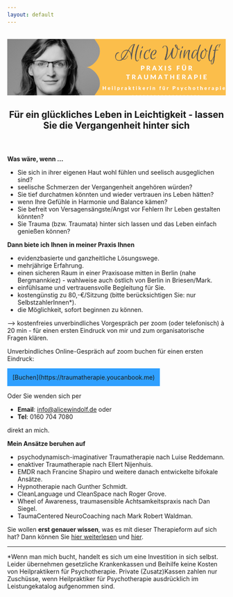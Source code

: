 ```yaml
---
layout: default
---
```

<br/>
<img src="/assets/images/Landingpage Traumatherapie1.jpg" alt="" style="max-width:100%"/>

<header>
	<h2>Für ein glückliches Leben in Leichtigkeit - lassen Sie  die Vergangenheit hinter sich</h2>
	</header>

**Was wäre, wenn ...**
* Sie sich in ihrer eigenen Haut wohl fühlen und seelisch ausgeglichen sind?
* seelische Schmerzen der Vergangenheit angehören würden?
* Sie tief durchatmen könnten und wieder vertrauen ins Leben hätten?
* wenn Ihre Gefühle in Harmonie und Balance kämen?
* Sie befreit von Versagensängste/Angst vor Fehlern Ihr Leben gestalten könnten? 
* Sie Trauma (bzw. Traumata) hinter sich lassen und das Leben einfach genießen können?

**Dann biete ich Ihnen in meiner Praxis Ihnen** 
- evidenzbasierte und ganzheitliche Lösungswege.
- mehrjährige Erfahrung. 
- einen sicheren Raum in einer Praxisoase mitten in Berlin (nahe Bergmannkiez) - wahlweise auch östlich von Berlin in Briesen/Mark.
- einfühlsame und vertrauensvolle Begleitung für Sie. 
- kostengünstig zu 80,-€/Sitzung (bitte berücksichtigen Sie: nur SelbstzahlerInnen*).
- die Möglichkeit, sofort beginnen zu können.
  
--> kostenfreies unverbindliches Vorgespräch per zoom (oder telefonisch) à 20 min - für einen ersten Eindruck von mir und zum organisatorische Fragen klären.     

Unverbindliches Online-Gespräch auf zoom buchen für einen ersten Eindruck:

<span style='display:inline-block;padding:12px;background:#30A0ff'>
[Buchen](https://traumatherapie.youcanbook.me)
</span>

Oder Sie wenden sich per 
- **Email**: info@alicewindolf.de oder
- **Tel**: 0160 704 7080

direkt an mich.

**Mein Ansätze beruhen auf** 
- psychodynamisch-imaginativer Traumatherapie nach Luise Reddemann.
- enaktiver Traumatherapie nach Ellert Nijenhuis.
- EMDR nach Francine Shapiro und weitere danach entwickelte bifokale Ansätze.
- Hypnotherapie nach Gunther Schmidt.
- CleanLanguage und CleanSpace nach Roger Grove.
- Wheel of Awareness, traumasensible Achtsamkeitspraxis nach Dan Siegel.
- TaumaCentered NeuroCoaching nach Mark Robert Waldman.

Sie wollen **erst genauer wissen**, was es mit dieser Therapieform auf sich hat? Dann können Sie [hier weiterlesen](/2024/05/02/Wann-ist-Traumatherapie-hilfreich.html) und [hier](/2023/02/09/Traumatherapie-in-Berlin.html).

----
*Wenn man mich bucht, handelt es sich um eine Investition in sich selbst. Leider übernehmen gesetzliche Krankenkassen und Beihilfe keine Kosten von Heilpraktikern für Psychotherapie. Private (Zusatz)Kassen zahlen nur Zuschüsse, wenn Heilpraktiker für Psychotherapie ausdrücklich im Leistungekatalog aufgenommen sind. 

